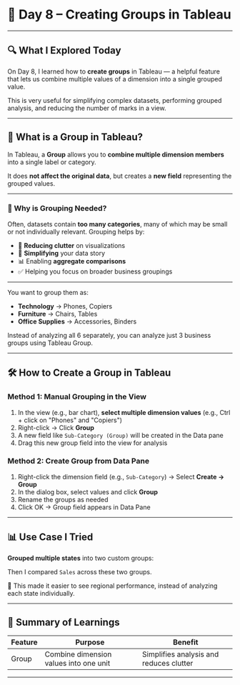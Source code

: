 # 📅 Day 8 – Creating Groups in Tableau

---

## 🔍 What I Explored Today

On Day 8, I learned how to **create groups** in Tableau — a helpful feature that lets us combine multiple values of a dimension into a single grouped value.

This is very useful for simplifying complex datasets, performing grouped analysis, and reducing the number of marks in a view.

---

## 📘 What is a Group in Tableau?

In Tableau, a **Group** allows you to **combine multiple dimension members** into a single label or category.

It does **not affect the original data**, but creates a **new field** representing the grouped values.

---

### 🧠 Why is Grouping Needed?

Often, datasets contain **too many categories**, many of which may be small or not individually relevant. Grouping helps by:

- 🔢 **Reducing clutter** on visualizations
- 🧹 **Simplifying** your data story
- 📊 Enabling **aggregate comparisons**
- ✅ Helping you focus on broader business groupings

---


You want to group them as:

- **Technology** → Phones, Copiers  
- **Furniture** → Chairs, Tables  
- **Office Supplies** → Accessories, Binders

Instead of analyzing all 6 separately, you can analyze just 3 business groups using Tableau Group.

---

## 🛠️ How to Create a Group in Tableau

### Method 1: Manual Grouping in the View

1. In the view (e.g., bar chart), **select multiple dimension values** (e.g., Ctrl + click on "Phones" and "Copiers")
2. Right-click → Click **Group**
3. A new field like `Sub-Category (Group)` will be created in the Data pane
4. Drag this new group field into the view for analysis

### Method 2: Create Group from Data Pane

1. Right-click the dimension field (e.g., `Sub-Category`) → Select **Create → Group**
2. In the dialog box, select values and click **Group**
3. Rename the groups as needed
4. Click OK → Group field appears in Data Pane

---

## 📊 Use Case I Tried

**Grouped multiple states** into two custom groups:  

Then I compared `Sales` across these two groups.

📌 This made it easier to see regional performance, instead of analyzing each state individually.

---

## 🧠 Summary of Learnings

| Feature     | Purpose                                | Benefit                                |
|-------------|----------------------------------------|----------------------------------------|
| Group       | Combine dimension values into one unit | Simplifies analysis and reduces clutter|

---
